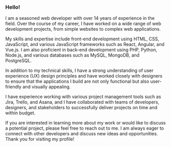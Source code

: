### Hello!

I am a seasoned web developer with over 14 years of experience in the field. Over the course of my career, I have worked on a wide range of web development projects, from simple websites to complex web applications.

My skills and expertise include front-end development using HTML, CSS, JavaScript, and various JavaScript frameworks such as React, Angular, and Vue.js. I am also proficient in back-end development using PHP, Python, Node.js, and various databases such as MySQL, MongoDB, and PostgreSQL.

In addition to my technical skills, I have a strong understanding of user experience (UX) design principles and have worked closely with designers to ensure that the applications I build are not only functional but also user-friendly and visually appealing.

I have experience working with various project management tools such as Jira, Trello, and Asana, and I have collaborated with teams of developers, designers, and stakeholders to successfully deliver projects on time and within budget.

If you are interested in learning more about my work or would like to discuss a potential project, please feel free to reach out to me. I am always eager to connect with other developers and discuss new ideas and opportunities. Thank you for visiting my profile!
